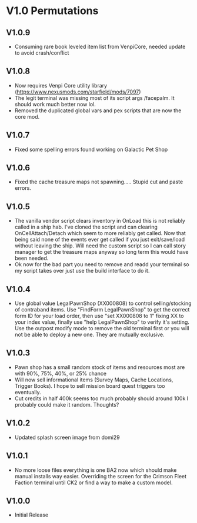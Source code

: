 # V1.0 Permutations

## V1.0.9
* Consuming rare book leveled item list from VenpiCore, needed update to avoid crash/conflict

## V1.0.8
* Now requires Venpi Core utility library (https://www.nexusmods.com/starfield/mods/7097)
* The legit terminal was missing most of its script args /facepalm. It should work much better now lol. 
* Removed the duplicated global vars and pex scripts that are now the core mod. 

## V1.0.7
* Fixed some spelling errors found working on Galactic Pet Shop

## V1.0.6
* Fixed the cache treasure maps not spawning..... Stupid cut and paste errors. 

## V1.0.5
* The vanilla vendor script clears inventory in OnLoad this is not reliably called in a ship hab. I've cloned the script and can clearing OnCellAttach/Detach which seem to more reliably get called. Now that being said none of the events ever get called if you just exit/save/load without leaving the ship. Will need the custom script so I can call story manager to get the treasure maps anyway so long term this would have been needed. 
* Ok now for the bad part you need to remove and readd your terminal so my script takes over just use the build interface to do it. 

## V1.0.4
* Use global value LegalPawnShop (XX000808) to control selling/stocking of contraband items. Use "FindForm LegalPawnShop" to get the correct form ID for your load order, then use "set XX000808 to 1" fixing XX to your index value, finally use "help LegalPawnShop" to verify it's setting. Use the outpost modify mode to remove the old terminal first or you will not be able to deploy a new one. They are mutually exclusive. 

## V1.0.3
* Pawn shop has a small random stock of items and resources most are with 90%, 75%, 40%, or 25% chance
* Will now sell informational items (Survey Maps, Cache Locations, Trigger Books). I hope to sell mission board quest triggers too eventually.
* Cut credits in half 400k seems too much probably should around 100k I probably could make it random. Thoughts? 

## V1.0.2
* Updated splash screen image from domi29

## V1.0.1
* No more loose files everything is one BA2 now which should make manual installs way easier. Overriding the screen for the Crimson Fleet Faction terminal until CK2 or find a way to make a custom model.  

## V1.0.0
* Initial Release